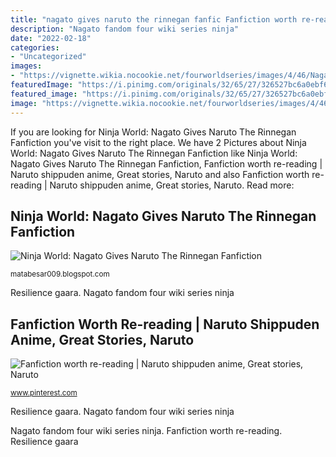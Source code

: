 ```yaml
---
title: "nagato gives naruto the rinnegan fanfic Fanfiction worth re-reading"
description: "Nagato fandom four wiki series ninja"
date: "2022-02-18"
categories:
- "Uncategorized"
images:
- "https://vignette.wikia.nocookie.net/fourworldseries/images/4/46/Nagato.png/revision/latest/scale-to-width-down/340?cb=20170606095057"
featuredImage: "https://i.pinimg.com/originals/32/65/27/326527bc6a0ebf605afc5d3515cd41f2.jpg"
featured_image: "https://i.pinimg.com/originals/32/65/27/326527bc6a0ebf605afc5d3515cd41f2.jpg"
image: "https://vignette.wikia.nocookie.net/fourworldseries/images/4/46/Nagato.png/revision/latest/scale-to-width-down/340?cb=20170606095057"
---
```


If you are looking for Ninja World: Nagato Gives Naruto The Rinnegan Fanfiction you've visit to the right place. We have 2 Pictures about Ninja World: Nagato Gives Naruto The Rinnegan Fanfiction like Ninja World: Nagato Gives Naruto The Rinnegan Fanfiction, Fanfiction worth re-reading | Naruto shippuden anime, Great stories, Naruto and also Fanfiction worth re-reading | Naruto shippuden anime, Great stories, Naruto. Read more:

## Ninja World: Nagato Gives Naruto The Rinnegan Fanfiction

![Ninja World: Nagato Gives Naruto The Rinnegan Fanfiction](https://vignette.wikia.nocookie.net/fourworldseries/images/4/46/Nagato.png/revision/latest/scale-to-width-down/340?cb=20170606095057 "Nagato fandom four wiki series ninja")

<small>matabesar009.blogspot.com</small>

Resilience gaara. Nagato fandom four wiki series ninja

## Fanfiction Worth Re-reading | Naruto Shippuden Anime, Great Stories, Naruto

![Fanfiction worth re-reading | Naruto shippuden anime, Great stories, Naruto](https://i.pinimg.com/originals/32/65/27/326527bc6a0ebf605afc5d3515cd41f2.jpg "Fanfiction worth re-reading")

<small>www.pinterest.com</small>

Resilience gaara. Nagato fandom four wiki series ninja

Nagato fandom four wiki series ninja. Fanfiction worth re-reading. Resilience gaara

